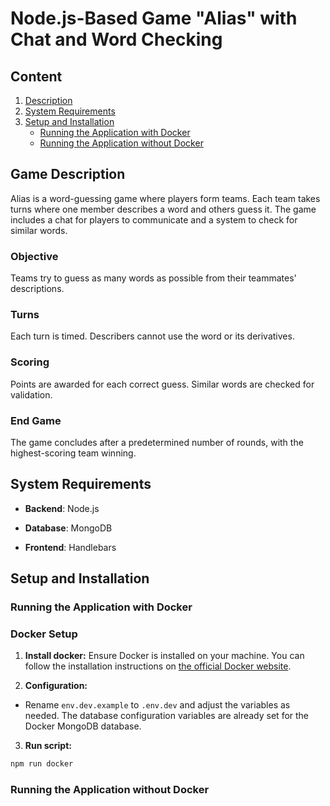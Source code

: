 # Node.js-Based Game "Alias" with Chat and Word Checking

## Content

1. [Description](#game-description)
2. [System Requirements](#system-requirements)
3. [Setup and Installation](#setup-and-installation)
    - [Running the Application with Docker]()
    - [Running the Application without Docker]()


## Game Description
Alias is a word-guessing game where players form teams. Each team takes turns where one member describes a word and others guess it. The game includes a chat for players to communicate and a system to check for similar words.

### Objective
Teams try to guess as many words as possible from their teammates' descriptions.

### Turns
Each turn is timed. Describers cannot use the word or its derivatives.

### Scoring
Points are awarded for each correct guess. Similar words are checked for validation.

### End Game
The game concludes after a predetermined number of rounds, with the highest-scoring team winning.

## System Requirements

- **Backend**: Node.js

- **Database**: MongoDB

- **Frontend**: Handlebars

## Setup and Installation

### Running the Application with Docker

### Docker Setup

1. **Install docker:** Ensure Docker is installed on your machine. You can follow the installation instructions on [the official Docker website](https://www.docker.com/).

2. **Configuration:**

- Rename `env.dev.example` to `.env.dev` and adjust the variables as needed. The database configuration variables are already set for the Docker MongoDB database.

3. **Run script:**

```Bash
npm run docker
```

### Running the Application without Docker